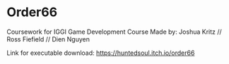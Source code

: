 # Order66
Coursework for IGGI Game Development Course  Made by:  Joshua Kritz // Ross Fiefield // Dien Nguyen 

Link for executable download: https://huntedsoul.itch.io/order66
